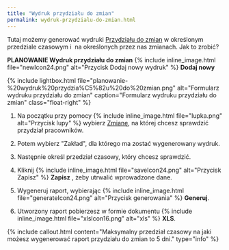 ```yaml
---
title: "Wydruk przydziału do zmian"
permalink: wydruk-przydzialu-do-zmian.html 
---
```


Tutaj możemy generować wydruki [Przydziału do zmian](/przydzial-do-zmian) w określonym przedziale czasowym i  na określonych przez nas zmianach. Jak to zrobić?

**PLANOWANIE Wydruk przydziału do zmian** {% include inline_image.html file="newIcon24.png" alt="Przycisk Dodaj nowy wydruk" %} **Dodaj nowy**

{% include lightbox.html file="planowanie-%20wydruk%20przydzia%C5%82u%20do%20zmian.png" alt="Formularz wydruku przydziału do zmian" caption="Formularz wydruku przydziału do zmian" class="float-right" %}

1. Na początku przy pomocy {% include inline_image.html file="lupka.png" alt="Przycisk lupy" %} wybierz [Zmianę](/zmiany), na której chcesz sprawdzić przydział pracowników.

2. Potem wybierz "Zakład", dla którego ma zostać wygenerowany wydruk.

3. Następnie określ przedział czasowy, który chcesz sprawdzić.

4. Kliknij {% include inline_image.html file="saveIcon24.png" alt="Przycisk Zapisz" %} **Zapisz** , żeby utrwalić wprowadzone dane.

5. Wygeneruj raport, wybierając {% include inline_image.html file="generateIcon24.png" alt="Przycisk generowania" %} **Generuj**.

6. Utworzony raport pobierzesz w formie dokumentu {% include inline_image.html file="xlsIcon16.png" alt="xls" %} **XLS**.

{% include callout.html content="Maksymalny przedział czasowy na jaki możesz wygenerować raport przydziału do zmian to 5 dni." type="info" %} 

  